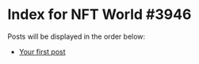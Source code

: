 # Index for NFT World #3946
Posts will be displayed in the order below:

- [Your first post](./001-first.md)

